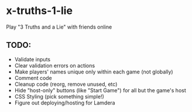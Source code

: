 # x-truths-1-lie
Play "3 Truths and a Lie" with friends online

## TODO:

- Validate inputs
- Clear validation errors on actions
- Make players' names unique only within each game (not globally)
- Comment code
- Cleanup code (reorg, remove unused, etc)
- Hide "host-only" buttons (like "Start Game") for all but the game's host
- CSS Styling (pick something simple!)
- Figure out deploying/hosting for Lamdera
